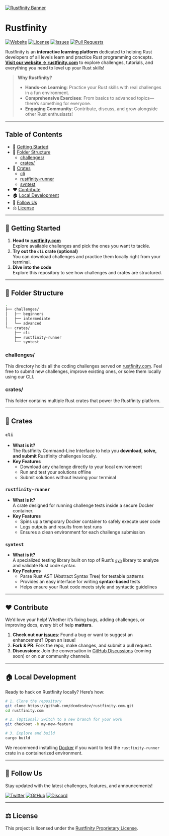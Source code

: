 [![Rustfinity Banner](./images/rustfinity-header.png)](https://rustfinity.com)

# Rustfinity

<p>
  <a href="https://rustfinity.com"><img src="https://img.shields.io/badge/Rustfinity%20Docs-18181B?style=flat&logo=rust" alt="Website"></a>
  <a href="https://github.com/dcodesdev/rustfinity.com/blob/main/LICENSE"><img src="https://img.shields.io/github/license/dcodesdev/rustfinity.com.svg?style=flat&colorA=18181B&colorB=28CF8D" alt="License"></a>
  <a href="https://github.com/dcodesdev/rustfinity.com/issues"><img src="https://img.shields.io/github/issues/dcodesdev/rustfinity.com.svg?style=flat&colorA=18181B&colorB=28CF8D" alt="Issues"></a>
  <a href="https://github.com/dcodesdev/rustfinity.com/pulls"><img src="https://img.shields.io/github/issues-pr/dcodesdev/rustfinity.com.svg?style=flat&colorA=18181B&colorB=28CF8D" alt="Pull Requests"></a>
</p>

Rustfinity is an **interactive learning platform** dedicated to helping Rust developers of all levels learn and practice Rust programming concepts.  
**[Visit our website → rustfinity.com](https://rustfinity.com)** to explore challenges, tutorials, and everything you need to level up your Rust skills!

> **Why Rustfinity?**
>
> - **Hands-on Learning**: Practice your Rust skills with real challenges in a fun environment.
> - **Comprehensive Exercises**: From basics to advanced topics—there’s something for everyone.
> - **Engaging Community**: Contribute, discuss, and grow alongside other Rust enthusiasts!

---

## Table of Contents

- 🚀 [Getting Started](#getting-started)
- 📂 [Folder Structure](#folder-structure)
  - [challenges/](#challenges)
  - [crates/](#crates)
- 🤖 [Crates](#crates-details)
  - [cli](#cli)
  - [rustfinity-runner](#rustfinity-runner)
  - [syntest](#syntest)
- ❤️ [Contribute](#contribute)
- 🏠 [Local Development](#local-development)
- 🔗 [Follow Us](#follow-us)
- ⚖️ [License](#license)

---

## 🚀 Getting Started

1. **Head to [rustfinity.com](https://rustfinity.com)**  
   Explore available challenges and pick the ones you want to tackle.
2. **Try out the `cli` crate (optional)**  
   You can download challenges and practice them locally right from your terminal.
3. **Dive into the code**  
   Explore this repository to see how challenges and crates are structured.

---

## 📂 Folder Structure

```bash
.
├── challenges/
│   ├── beginners
│   ├── intermediate
│   └── advanced
└── crates/
    ├── cli
    ├── rustfinity-runner
    └── syntest
```

### <a name="challenges">challenges/</a>

This directory holds all the coding challenges served on [rustfinity.com](https://rustfinity.com). Feel free to submit new challenges, improve existing ones, or solve them locally using our CLI.

### <a name="crates">crates/</a>

This folder contains multiple Rust crates that power the Rustfinity platform.

---

## 🤖 <a name="crates-details">Crates</a>

### <a name="cli">`cli`</a>

- **What is it?**  
  The Rustfinity Command-Line Interface to help you **download, solve, and submit** Rustfinity challenges locally.
- **Key Features**
  - Download any challenge directly to your local environment
  - Run and test your solutions offline
  - Submit solutions without leaving your terminal

### <a name="rustfinity-runner">`rustfinity-runner`</a>

- **What is it?**  
  A crate designed for running challenge tests inside a secure Docker container.
- **Key Features**
  - Spins up a temporary Docker container to safely execute user code
  - Logs outputs and results from test runs
  - Ensures a clean environment for each challenge submission

### <a name="syntest">`syntest`</a>

- **What is it?**  
  A specialized testing library built on top of Rust’s [`syn`](https://docs.rs/syn) library to analyze and validate Rust code syntax.
- **Key Features**
  - Parse Rust AST (Abstract Syntax Tree) for testable patterns
  - Provides an easy interface for writing **syntax-based** tests
  - Helps ensure your Rust code meets style and syntactic guidelines

---

## ❤️ Contribute

We’d love your help! Whether it’s fixing bugs, adding challenges, or improving docs, every bit of help **matters**.

1. **Check out our [issues](https://github.com/dcodesdev/rustfinity.com/issues)**: Found a bug or want to suggest an enhancement? Open an issue!
2. **Fork & PR**: Fork the repo, make changes, and submit a pull request.
3. **Discussions**: Join the conversation in [GitHub Discussions](#) (coming soon) or on our community channels.

---

## 🏠 Local Development

Ready to hack on Rustfinity locally? Here’s how:

```bash
# 1. Clone the repository
git clone https://github.com/dcodesdev/rustfinity.com.git
cd rustfinity.com

# 2. (Optional) Switch to a new branch for your work
git checkout -b my-new-feature

# 3. Explore and build
cargo build
```

We recommend installing [Docker](https://www.docker.com/) if you want to test the `rustfinity-runner` crate in a containerized environment.

---

## 🔗 Follow Us

Stay updated with the latest challenges, features, and announcements!

<p>
  <a href="https://x.com/rustfinity"><img src="https://img.shields.io/badge/Twitter-18181B?style=flat&logo=twitter&logoColor=white" alt="Twitter"></a>
  <a href="https://github.com/dcodesdev/rustfinity.com"><img src="https://img.shields.io/badge/GitHub-18181B?style=flat&logo=github&logoColor=white" alt="GitHub"></a>
  <a href="https://discord.gg/8GRcUqY48B"><img src="https://img.shields.io/badge/Discord-18181B?style=flat&logo=discord&logoColor=white" alt="Discord"></a>
</p>

---

## ⚖️ License

This project is licensed under the [Rustfinity Proprietary License](https://github.com/dcodesdev/rustfinity.com/blob/main/LICENSE).
